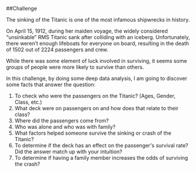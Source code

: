 ##Challenge

The sinking of the Titanic is one of the most infamous shipwrecks in history.

On April 15, 1912, during her maiden voyage, the widely considered “unsinkable” RMS Titanic sank after colliding with an iceberg. Unfortunately, there weren’t enough lifeboats for everyone on board, resulting in the death of 1502 out of 2224 passengers and crew.

While there was some element of luck involved in surviving, it seems some groups of people were more likely to survive than others.

In this challenge, by doing some deep data analysis, I am going to discover some facts that answer the question:

1) To check who were the passengers on the Titanic? (Ages, Gender, Class, etc.)
2) What deck were on passengers on and how does that relate to their class?
3) Where did the passengers come from?
4) Who was alone and who was with family?
5) What factors helped someone survive the sinking or crash of the Titanic?
6) To determine if the deck has an effect on the passenger's survival rate? Did the answer match up with your intuition?
7) To determine if having a family member increases the odds of surviving the crash?